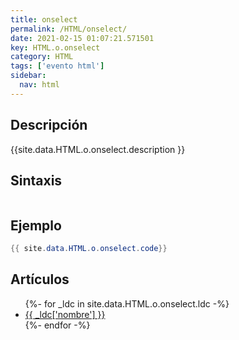 ```yaml
---
title: onselect
permalink: /HTML/onselect/
date: 2021-02-15 01:07:21.571501
key: HTML.o.onselect
category: HTML
tags: ['evento html']
sidebar: 
  nav: html
---
```


## Descripción
{{site.data.HTML.o.onselect.description }}

## Sintaxis
~~~html
~~~

## Ejemplo
~~~java
{{ site.data.HTML.o.onselect.code}}
~~~

## Artículos
<ul>
{%- for _ldc in site.data.HTML.o.onselect.ldc -%}
   <li>
       <a href="{{_ldc['url'] }}">{{ _ldc['nombre'] }}</a>
   </li>
{%- endfor -%}
</ul>
